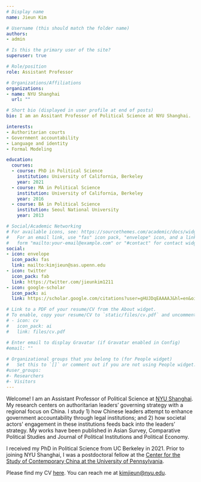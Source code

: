 ```yaml
---
# Display name
name: Jieun Kim

# Username (this should match the folder name)
authors:
- admin

# Is this the primary user of the site?
superuser: true

# Role/position
role: Assistant Professor

# Organizations/Affiliations
organizations:
- name: NYU Shanghai
  url: ""

# Short bio (displayed in user profile at end of posts)
bio: I am an Assitant Professor of Political Science at NYU Shanghai.

interests:
- Authoritarian courts 
- Government accountability
- Language and identity
- Formal Modeling

education:
  courses:
  - course: PhD in Political Science
    institution: University of California, Berkeley
    year: 2021
  - course: MA in Political Science
    institution: University of California, Berkeley
    year: 2016
  - course: BA in Political Science
    institution: Seoul National University
    year: 2013

# Social/Academic Networking
# For available icons, see: https://sourcethemes.com/academic/docs/widgets/#icons
#   For an email link, use "fas" icon pack, "envelope" icon, and a link in the
#   form "mailto:your-email@example.com" or "#contact" for contact widget.
social:
- icon: envelope
  icon_pack: fas
  link: mailto:kimjieun@sas.upenn.edu
- icon: twitter
  icon_pack: fab
  link: https://twitter.com/jieunkim1211
- icon: google-scholar
  icon_pack: ai
  link: https://scholar.google.com/citations?user=gHUJDqEAAAAJ&hl=en&oi=sra

# Link to a PDF of your resume/CV from the About widget.
# To enable, copy your resume/CV to `static/files/cv.pdf` and uncomment the lines below.  
# - icon: cv
#   icon_pack: ai
#   link: files/cv.pdf

# Enter email to display Gravatar (if Gravatar enabled in Config)
#email: ""
  
# Organizational groups that you belong to (for People widget)
#   Set this to `[]` or comment out if you are not using People widget.  
#user_groups:
#- Researchers
#- Visitors
---
```


Welcome! I am an Assistant Professor of Political Science at [NYU Shanghai](https://shanghai.nyu.edu). My research centers on authoritarian leaders’ governing strategy with a regional focus on China. I study 1) how Chinese leaders attempt to enhance government accountability through legal institutions; and 2) how societal actors' engagement in these institutions feeds back into the leaders’ strategy. My works have been published in Asian Survey, Comparative Political Studies and Journal of Political Institutions and Political Economy.

I received my PhD in Political Science from UC Berkeley in 2021. Prior to joining NYU Shanghai, I was a postdoctoral fellow at the [Center for the Study of Contemporary China at the University of Pennsylvania](https://cscc.sas.upenn.edu).

Please find my CV [here](https://www.dropbox.com/s/nkxcizdig70o3by/Kim.Jieun_CV.pdf?dl=0). You can reach me at kimjieun@nyu.edu.
